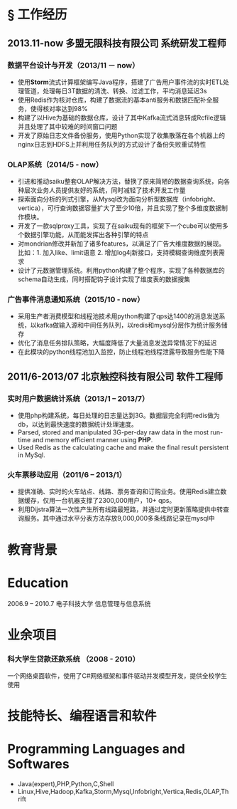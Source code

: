 # § 工作经历

## 2013.11-now        多盟无限科技有限公司     系统研发工程师

### 数据平台设计与开发（2013/11 － now）

* 使用**Storm**流式计算框架编写Java程序，搭建了广告用户事件流的实时ETL处理管道，处理每日3T数据的清洗、转换、过滤工作，平均消息延迟3s
* 使用Redis作为核对仓库，构建了数据流的基本anti服务和数据匹配补全服务，使得核对率达到98%
* 构建了以Hive为基础的数据仓库，设计了其中Kafka流式消息转成Rcfile逻辑并且处理了其中较难的时间窗口问题
* 开发了原始日志文件备份服务，使用Python实现了收集散落在各个机器上的nginx日志到HDFS上并利用任务队列的方式设计了备份失败重试特性

### OLAP系统（2014/5 - now）

* 引进和推动saiku整套OLAP解决方法，替换了原来简陋的数据查询系统，向各种层次业务人员提供友好的系统，同时减轻了技术开发工作量
* 探索面向分析的列式引擎，从Mysql改为面向分析型数据库（infobright、vertica），可行查询数据容量扩大了至少10倍，并且实现了整个多维度数据制作模块。
* 开发了一款sqlproxy工具，实现了在saiku现有的框架下一个cube可以使用多个数据引擎功能，从而能发挥出各种引擎的特点
* 对mondrian修改并新加了诸多features，以满足了广告大维度数据的展现。比如：1. 加入like、limit语意 2. 增加log4j新接口，支持模糊查询维度列表需求
* 设计了元数据管理系统。利用python构建了整个程序，实现了各种数据库的schema自动生成，同时搭配钩子设计实现了维度表的数据搜集

### 广告事件消息通知系统（2015/10 - now）

* 采用生产者消费模型和线程池技术用python构建了qps达1400的消息发送系统，以kafka做输入源和中间任务队列，以redis和mysql分层作为统计服务储存
* 优化了消息任务排队策略，大幅度降低了大量消息发送异常情况下的延迟
* 在此模块的python线程池加入监控，防止线程池线程泄露导致服务性能下降

## 2011/6-2013/07     北京触控科技有限公司     软件工程师

### 实时用户数据统计系统（2013/1 – 2013/7）

* 使用php构建系统，每日处理的日志量达到3G。数据层完全利用redis做为db，以达到最快速度的数据统计处理速度。
* Parsed, stored and manipulated 3G-per-day raw data in the most run-time and memory efficient manner using **PHP**.
* Used Redis as the calculating cache and make the final result persistent in MySql.

### 火车票移动应用（2011/6 – 2013/1）

* 提供准确、实时的火车站点、线路、票务查询和订购业务。使用Redis建立数据缓存，仅用一台机器支撑了2300,000用户，10+ qps。
* 利用Dijstra算法一次性产生所有线路最短路，并通过定时更新策略提供中转查询服务。其中通过水平分表方法存放9,000,000多条线路记录在mysql中

# 教育背景
# Education
2006.9 – 2010.7     电子科技大学     信息管理与信息系统

# 业余项目

### 科大学生贷款还款系统 （2008 - 2010）
一个网络桌面软件，使用了C#网络框架和事件驱动并发模型开发，提供全校学生使用

# 技能特长、编程语言和软件
# Programming Languages and Softwares

* Java(expert),PHP,Python,C,Shell
* Linux,Hive,Hadoop,Kafka,Storm,Mysql,Infobright,Vertica,Redis,OLAP,Thrift
